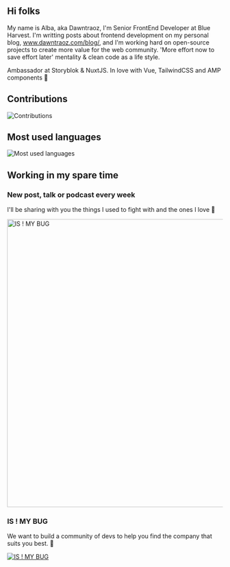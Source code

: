 ## Hi folks

My name is Alba, aka Dawntraoz, I'm Senior FrontEnd Developer at Blue Harvest. I'm writting posts about frontend development on my personal blog, www.dawntraoz.com/blog/, and I'm working hard on open-source projects to create more value for the web community. 'More effort now to save effort later' mentality & clean code as a life style.

Ambassador at Storyblok & NuxtJS. In love with Vue, TailwindCSS and AMP components 🥰

## Contributions

<img src="https://github-readme-stats.vercel.app/api?username=dawntraoz&show_icons=true&count_private=true&title_color=b794f4&text_color=ffffff&icon_color=ffffff&bg_color=1a202c&include_all_commits=true" alt="Contributions" />

## Most used languages

<img src="https://github-readme-stats.vercel.app/api/top-langs/?username=dawntraoz&layout=compact&title_color=553c9a&text_color=1a202c" alt="Most used languages" />

## Working in my spare time

### New post, talk or podcast every week
I'll be sharing with you the things I used to fight with and the ones I love 🦸‍

<a href="https://www.dawntraoz.com/blog/" rel="nofollow">
  <img width="672" src="https://www.dawntraoz.com/images/blog.jpg" alt="IS ! MY BUG" />
</a>

### IS ! MY BUG
We want to build a community of devs to help you find the company that suits you best. 💜

<a href="https://www.dawntraoz.com/blog/presenting-our-new-project-is-not-my-bug/" rel="nofollow">
  <img src="https://img2.storyblok.com/672x0/f/79165/1292x484/86c9bad56a/evaluate-cta.png" alt="IS ! MY BUG" />
</a>
